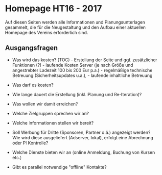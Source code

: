 # Homepage HT16 - 2017

Auf diesen Seiten werden alle Informationen und Planungsunterlagen gesammelt,
die für die Neugestaltung und den Aufbau einer aktuellen Homepage des Vereins
erforderlich sind.

## Ausgangsfragen

- Was wird das kosten? (TOC)
      - Erstellung der Seite und ggf. zusätzlicher Funktionen (?)
      - laufende Kosten Server (je nach Größe und angestrebter Ladezeit 100 bis 200 Eur p.a.)
      - regelmäßige technische Betreuung (Sicherheitsupdates u.a.),
      - laufende inhaltliche Betreuung

- Was darf es kosten?
- Wie lange dauert die Erstellung (inkl. Planung und Re-Iteration)?
- Was wollen wir damit erreichen?
- Welche Zielgruppen sprechen wir an?
- Welche Informationen stellen wir bereit?
- Soll Werbung für Dritte (Sponsoren, Partner o.ä.) angezeigt werden?
  Wie wird diese ausgeliefert (Adserver, lokal), erfolgt eine Abrechnung oder PI Kontrolle?
- Welche Dienste bieten wir an (online Anmeldung, Buchung von Kursen etc.)
- Gibt es parallel notwendige "offline" Kontakte?
